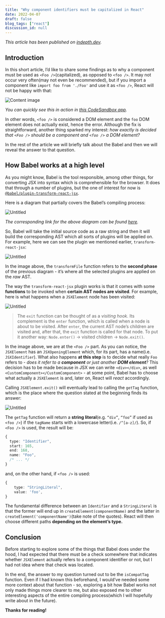 ```yaml
---
title: "Why component identifiers must be capitalized in React"
date: 2022-04-07
draft: false
blog_tags: ["react"]
discussion_id: null
---
```


_This article has been published on [indepth.dev](https://indepth.dev/posts/1499/why-component-identifiers-must-be-capitalized-in-react)._

## Introduction

In this short article, I’d like to share some findings as to why a component must be used as `<Foo />`(capitalized), as opposed to `<foo />`. It may not occur very often(may not even be recommended), but if you import a component like `import foo from './Foo'` and use it as `<foo />`, React will not be happy with that:

![Content image](images/Untitled-1.png)

_You can quickly see this in action in [this CodeSandbox app](https://codesandbox.io/s/busy-proskuriakova-npp9gj?file=/src/App.js)._

In other words, `<foo />` is considered a DOM element and the `foo` DOM element does not actually exist, hence the error. Although the fix is straightforward, another thing sparked my interest: _how exactly is decided that `<Foo />` should be a component and `<foo />` a DOM element?_

In the rest of the article we will briefly talk about the Babel and then we will reveal the answer to that question.

## How Babel works at a high level

As you might know, Babel is the tool responsible, among other things, for converting JSX into syntax which is comprehensible for the browser. It does that through a number of plugins, but the one of interest for now is [`@babel/plugin-transform-react-jsx`](https://github.com/babel/babel/tree/main/packages/babel-plugin-transform-react-jsx).

Here is a diagram that partially covers the Babel’s compiling process:

![Untitled](images/Untitled-1-1.png)

_The corresponding link for the above diagram can be found [here](https://excalidraw.com/#json=n0ipIimqsZJ1gtZVNiB--,mfHwERMjPGsFDvAbdjVuXw)._

So, Babel will take the initial source code as a raw string and then it will build the corresponding AST which all sorts of plugins will be applied on. For example, here we can see the plugin we mentioned earlier, `transform-react-jsx`:

![Untitled](images/Untitled-2.png)

In the image above, the `transformFile` function refers to the **second phase** of the previous diagram - it’s where all the selected plugins are applied on the _raw_ AST.

The way the `transform-react-jsx` plugin works is that it comes with some **functions** to be invoked when **certain AST nodes are visited**. For example, here is what happens when a `JSXElement` node has been visited:

![Untitled](images/Untitled-3.png)

> The `exit` function can be thought of as a _visiting hook._ Its complement is the `enter` function, which is called when a node is about to be visited. After `enter`, the current AST node’s children are visited and, after that, the `exit` function is called for that node. To put it another way: `Node.enter()` → visited children → `Node.exit()`.

In the image above, we are at the `<Foo />` part. As you can notice, the `JSXElement` has an `JSXOpeningElement` which, for its part, has a name(i.e. `JSXIdentifier`). What also happens **at this step** is to decide what really `Foo` refers to - _does it refer to a **component** or just another **DOM element**?_ This decision has to be made because in JSX we can write `<div></div>`, as well `<CustomComponent></CustomComponent>` - at some point, Babel has to choose what actually a `JSXElement` is and, later on, React will _react_ accordingly.

Calling `JSXElement.exit()` will eventually lead to calling the `getTag` function, which is the place where the question stated at the beginning finds its answer:

![Untitled](images/Untitled-4.png)

The `getTag` function will return a **string literal**(e.g. `“div”`, `“foo”` if used as `<foo />`) if the `tagName` starts with a lowercase letter(i.e. `/^[a-z]/`). So, if `<Foo />` is used, the result will be:

```ts
{
  type: "Identifier",
  start: 165,
  end: 168,
  name: "Foo",
  /* ... */
}
```

and, on the other hand, if `<foo />` is used:

```ts
{
	type: "StringLiteral",
	value: 'foo',
}
```

The fundamental difference between an `Identifier` and a `StringLiteral` is that the former will end up in `createElement(componentName)` and the latter in `createElement('componentName')`(take note of the quotes). React will then choose different paths **depending on the element’s type.**

## Conclusion

Before starting to explore some of the things that Babel does under the hood, I had expected that there must be a check somewhere that indicates whether `JSXElement` actually refers to a component identifier or not, but I had not idea where that check was located.

In the end, the answer to my question turned out to be the `isCompatTag` function. Even if I had known this beforehand, I would’ve needed some more context about that function - so, exploring a bit how Babel works not only made things more clearer to me, but also exposed me to other interesting aspects of the entire compiling process(which I will hopefully write about in the future).

**Thanks for reading!**